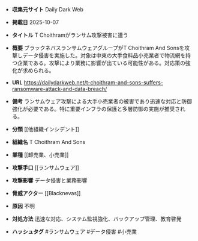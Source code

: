 - **収集元サイト**
Daily Dark Web

- **掲載日**
2025-10-07

- **タイトル**
T Choithramがランサム攻撃被害に遭う

- **概要**
ブラックネバスランサムウェアグループがT Choithram And Sonsを攻撃しデータ侵害を実施した。対象は中東の大手食料品小売業者で物流網を持つ企業である。攻撃により業務に影響が出ている可能性がある。対応策の強化が求められる。

- **URL**
https://dailydarkweb.net/t-choithram-and-sons-suffers-ransomware-attack-and-data-breach/

- **備考**
ランサムウェア攻撃による大手小売業者の被害であり迅速な対応と防御強化が必要である。特に重要インフラの保護と多層防御の実施が推奨される。

- **分類**
[[他組織インシデント]]

- **組織名**
T Choithram And Sons

- **業種**
[[卸売業、小売業]]

- **攻撃手口**
[[ランサムウェア]]

- **攻撃影響**
データ侵害と業務影響

- **脅威アクター**
[[Blacknevas]]

- **原因**
不明

- **対処方法**
迅速な対応、システム監視強化、バックアップ管理、教育啓発

- **ハッシュタグ**
#ランサムウェア #データ侵害 #小売業
